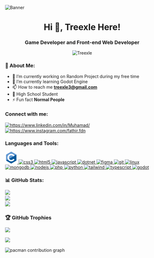 ![Banner](strongestonecancry-min.png)

<h1 align="center">Hi 👋, Treexle Here!</h1>

<h3 align="center">Game Developer and Front-end Web Developer</h3>

<p align="center">
  <img
    src="https://komarev.com/ghpvc/?username=Treedans&label=Profile%20views&color=0e75b6&style=flat"
    alt="Treexle"
  />
</p>

### 💫 About Me:

- 🔭 I’m currently working on Random Project during my free time
- 🌱 I’m currently learning Godot Engine
- 📫 How to reach me **treexle3@gmail.com**
- 🏫 High School Student
- ⚡ Fun fact **Normal People**

<h3 align="left">Connect with me:</h3>
<p align="left">
  <a
    href="https://www.linkedin.com/in/Muhamad/"
    target="blank"
    ><img
      align="center"
      src="https://raw.githubusercontent.com/rahuldkjain/github-profile-readme-generator/master/src/images/icons/Social/linked-in-alt.svg"
      alt="https://www.linkedin.com/in/Muhamad/"
      height="30"
      width="40"
  /></a>
  <a
    href="https://www.instagram.com/fathir.fdn"
    target="blank"
    ><img
      align="center"
      src="https://raw.githubusercontent.com/rahuldkjain/github-profile-readme-generator/master/src/images/icons/Social/instagram.svg"
      alt="https://www.instagram.com/fathir.fdn"
      height="30"
      width="40"
  /></a>
</p>

<h3 align="left">Languages and Tools:</h3>
<p align="left">
  <a
    href="https://www.cprogramming.com/"
    target="_blank"
    rel="noreferrer"
  >
    <img
      src="https://raw.githubusercontent.com/devicons/devicon/master/icons/c/c-original.svg"
      alt="c"
      width="40"
      height="40"
    />
  </a>
  <a
    href="https://www.w3schools.com/css/"
    target="_blank"
    rel="noreferrer"
  >
    <img
      src="https://www.vectorlogo.zone/logos/w3_css/w3_css-icon~old.svg"
      alt="css3"
      width="40"
      height="40"
    />
  </a>
  <a
    href="https://www.w3.org/html/"
    target="_blank"
    rel="noreferrer"
  >
    <img
      src="https://www.vectorlogo.zone/logos/w3_html5/w3_html5-icon.svg"
      alt="html5"
      width="40"
      height="40"
    />
  </a>
  <a
    href="https://developer.mozilla.org/en-US/docs/Web/JavaScript"
    target="_blank"
    rel="noreferrer"
  >
    <img
      src="https://www.vectorlogo.zone/logos/javascript/javascript-icon.svg"
      alt="javascript"
      width="40"
      height="40"
    />
  </a>
  <a
    href="https://dotnet.microsoft.com/"
    target="_blank"
    rel="noreferrer"
  >
    <img
      src="https://www.vectorlogo.zone/logos/dotnet/dotnet-tile.svg"
      alt="dotnet"
      width="40"
      height="40"
    />
  </a>
  <a
    href="https://www.figma.com/"
    target="_blank"
    rel="noreferrer"
  >
    <img
      src="https://www.vectorlogo.zone/logos/figma/figma-icon.svg"
      alt="figma"
      width="40"
      height="40"
    />
  </a>
  <a
    href="https://git-scm.com/"
    target="_blank"
    rel="noreferrer"
  >
    <img
      src="https://www.vectorlogo.zone/logos/git-scm/git-scm-icon.svg"
      alt="git"
      width="40"
      height="40"
    />
  </a>
  <a
    href="https://www.linux.org/"
    target="_blank"
    rel="noreferrer"
  >
    <img
      src="https://www.vectorlogo.zone/logos/linux/linux-icon.svg"
      alt="linux"
      width="40"
      height="40"
    />
  </a>
  <a
    href="https://www.mongodb.com/"
    target="_blank"
    rel="noreferrer"
  >
    <img
      src="https://www.vectorlogo.zone/logos/mongodb/mongodb-icon.svg"
      alt="mongodb"
      width="40"
      height="40"
    />
  </a>
  <a
    href="https://nodejs.org"
    target="_blank"
    rel="noreferrer"
  >
    <img
      src="https://www.vectorlogo.zone/logos/nodejs/nodejs-icon.svg"
      alt="nodejs"
      width="40"
      height="40"
    />
  </a>
  <a
    href="https://www.php.net"
    target="_blank"
    rel="noreferrer"
  >
    <img
      src="https://www.vectorlogo.zone/logos/php/php-icon.svg"
      alt="php"
      width="40"
      height="40"
    />
  </a>
  <a
    href="https://www.python.org"
    target="_blank"
    rel="noreferrer"
  >
    <img
      src="https://www.vectorlogo.zone/logos/python/python-icon.svg"
      alt="python"
      width="40"
      height="40"
    />
  </a>
  <a
    href="https://tailwindcss.com/"
    target="_blank"
    rel="noreferrer"
  >
    <img
      src="https://www.vectorlogo.zone/logos/tailwindcss/tailwindcss-icon.svg"
      alt="tailwind"
      width="40"
      height="40"
    />
  </a>
  <a
    href="https://www.typescriptlang.org/"
    target="_blank"
    rel="noreferrer"
  >
    <img
      src="https://www.vectorlogo.zone/logos/typescriptlang/typescriptlang-icon.svg"
      alt="typescript"
      width="40"
      height="40"
    />
  </a>
  <a
    href="https://godotengine.org/"
    target="_blank"
    rel="noreferrer"
  >
    <img
      src="https://www.vectorlogo.zone/logos/godotengine/godotengine-icon.svg"
      alt="godot"
      width="40"
      height="40"
    />
  </a>
</p>

### 📊 GitHub Stats:

![](https://github-readme-stats.vercel.app/api?username=Treedans&theme=react&hide_border=false&include_all_commits=true&count_private=true)<br/>
![](https://nirzak-streak-stats.vercel.app/?user=Treedans&theme=react&hide_border=false)<br/>
![](https://github-readme-stats.vercel.app/api/top-langs/?username=Treedans&theme=react&hide_border=false&include_all_commits=true&count_private=true&layout=compact)

### 🏆 GitHub Trophies

![](https://github-profile-trophy.vercel.app/?username=Treedans&theme=react&no-frame=false&no-bg=true&margin-w=4)

[![](https://visitcount.itsvg.in/api?id=Treedans&icon=2&color=3)](https://visitcount.itsvg.in)

<picture>
  <source media="(prefers-color-scheme: dark)" srcset="https://raw.githubusercontent.com/Treexle/Treexle/output/pacman-contribution-graph-dark.svg">
  <source media="(prefers-color-scheme: light)" srcset="https://raw.githubusercontent.com/Treexle/Treexle/output/pacman-contribution-graph.svg">
  <img alt="pacman contribution graph" src="https://raw.githubusercontent.com/Treexle/Treexle/output/pacman-contribution-graph.svg">
</picture>
